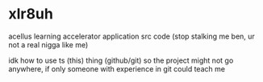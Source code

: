 # xlr8uh
acellus learning accelerator application  src code 
(stop stalking me ben, ur not a real nigga like me)

idk how to use ts (this) thing (github/git) so the project might not go anywhere, if only someone with experience in git could teach me
